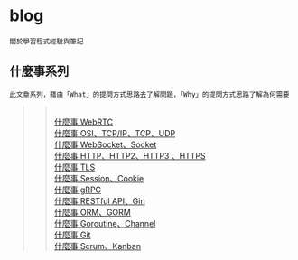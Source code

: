 # blog
    關於學習程式經驗與筆記

## 什麼事系列
    此文章系列，藉由「What」的提問方式思路去了解問題，「Why」的提問方式思路了解為何需要
>> &nbsp;
    <br/>
    [什麼事 WebRTC](./What%20is%20it/什麼事%20WebRTC.md)
    <br/>
    [什麼事 OSI、TCP/IP、TCP、UDP](./What%20is%20it/什麼事%20OSI、TCP%20IP、TCP、UDP.md)
    <br/>
    [什麼事 WebSocket、Socket](./What%20is%20it/什麼事%20WebSocket、Socket.md)
    <br/>
    [什麼事 HTTP、HTTP2、HTTP3 、HTTPS](./What%20is%20it/什麼事%20HTTP、HTTP2、HTTP3%20、HTTPS.md)
    <br/>
    [什麼事 TLS](./What%20is%20it/什麼事%20TLS.md)
    <br/>
    [什麼事 Session、Cookie](./What%20is%20it/什麼事%20Session、Cookie.md)
    <br/>
    [什麼事 gRPC](./What%20is%20it/什麼事%20gRPC.md)
    <br/>
    [什麼事 RESTful API、Gin](./What%20is%20it/什麼事%20RESTful%20API、Gin.md)
    <br/>
    [什麼事 ORM、GORM](./What%20is%20it/什麼事%20ORM、GORM.md)
    <br/>
    [什麼事 Goroutine、Channel](./What%20is%20it/什麼事%20Goroutine、Channel.md)
    <br/>
    [什麼事 Git](./What%20is%20it/什麼事%20Git.md)
    <br/>
    [什麼事 Scrum、Kanban](./What%20is%20it/什麼事%20Scrum、Kanban.md)

    